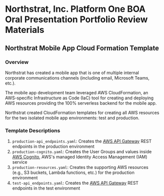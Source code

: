 # Northstrat, Inc. Platform One BOA Oral Presentation Portfolio Review Materials

## Northstrat Mobile App Cloud Formation Template

### Overview

Northstrat has created a mobile app that is one of multiple
internal corporate communications channels (including email, Microsoft
Teams, etc.).

The mobile app development team leveraged AWS CloudFormation, an 
AWS-specific Infrastructure as Code (IaC) tool for creating and 
deploying AWS resources providing the 100% serverless backend
for the mobile app.

Northstrat created CloudFormation templates for creating all AWS
resources for the two isolated mobile app environments: test and
production.

### Template Descriptions

1. `production-api_endpoints.yaml`: Creates the [AWS API Gateway](https://aws.amazon.com/api-gateway/) REST endpoints in the production  environment 
1. `production-cognito.yaml`: Creates the User Groups and values inside [AWS Cognito](https://aws.amazon.com/cognito/), AWS's managed Identity Access Management (IAM) service 
1. `production-resources.yaml`: Creates the supporting AWS resources (e.g., S3 buckets, Lambda functions, etc.) for the production environment
1. `test-api_endpoints.yaml`: Creates the [AWS API Gateway](https://aws.amazon.com/api-gateway/) REST endpoints in the test
environment
